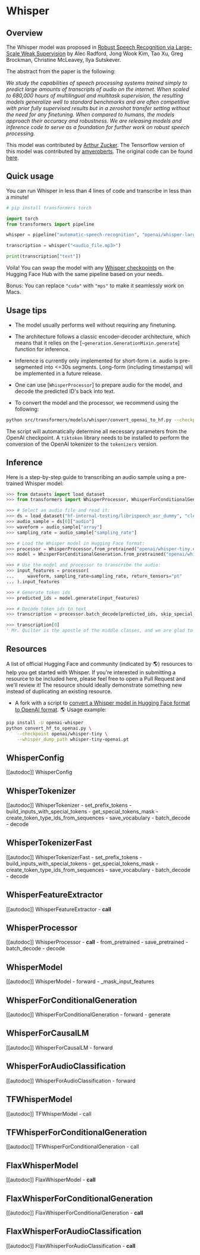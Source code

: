 <!--Copyright 2022 The HuggingFace Team. All rights reserved.

Licensed under the Apache License, Version 2.0 (the "License"); you may not use this file except in compliance with
the License. You may obtain a copy of the License at

http://www.apache.org/licenses/LICENSE-2.0

Unless required by applicable law or agreed to in writing, software distributed under the License is distributed on
an "AS IS" BASIS, WITHOUT WARRANTIES OR CONDITIONS OF ANY KIND, either express or implied. See the License for the
specific language governing permissions and limitations under the License.

⚠️ Note that this file is in Markdown but contain specific syntax for our doc-builder (similar to MDX) that may not be
rendered properly in your Markdown viewer.

-->

# Whisper

## Overview

The Whisper model was proposed in [Robust Speech Recognition via Large-Scale Weak Supervision](https://cdn.openai.com/papers/whisper.pdf) by Alec Radford, Jong Wook Kim, Tao Xu, Greg Brockman, Christine McLeavey, Ilya Sutskever.

The abstract from the paper is the following:

*We study the capabilities of speech processing systems trained simply to predict large amounts of transcripts of audio on the internet. When scaled to 680,000 hours of multilingual and multitask supervision, the resulting models generalize well to standard benchmarks and are often competitive with prior fully supervised results but in a zeroshot transfer setting without the need for any finetuning. When compared to humans, the models approach their accuracy and robustness. We are releasing models and inference code to serve as a foundation for further work on robust speech processing.*

This model was contributed by [Arthur Zucker](https://huggingface.co/ArthurZ). The Tensorflow version of this model was contributed by [amyeroberts](https://huggingface.co/amyeroberts).
The original code can be found [here](https://github.com/openai/whisper).

## Quick usage

You can run Whisper in less than 4 lines of code and transcribe in less than a minute!

```python
# pip install transformers torch

import torch
from transformers import pipeline

whisper = pipeline("automatic-speech-recognition", "openai/whisper-large-v3", torch_dtype=torch.float16, device="cuda:0")

transcription = whisper("<audio_file.mp3>")

print(transcription["text"])
```

Voila! You can swap the model with any [Whisper checkpoints](https://huggingface.co/models?other=whisper&sort=downloads) on the Hugging Face Hub with the same pipeline based on your needs.

Bonus: You can replace `"cuda"` with `"mps"` to make it seamlessly work on Macs.

## Usage tips

- The model usually performs well without requiring any finetuning.
- The architecture follows a classic encoder-decoder architecture, which means that it relies on the [`~generation.GenerationMixin.generate`] function for inference.
- Inference is currently only implemented for short-form i.e. audio is pre-segmented into <=30s segments. Long-form (including timestamps) will be implemented in a future release.
- One can use [`WhisperProcessor`] to prepare audio for the model, and decode the predicted ID's back into text.

- To convert the model and the processor, we recommend using the following:

```bash
python src/transformers/models/whisper/convert_openai_to_hf.py --checkpoint_path "" --pytorch_dump_folder_path "Arthur/whisper-3" --convert_preprocessor True
```
The script will automatically determine all necessary parameters from the OpenAI checkpoint. A `tiktoken` library needs to be installed
to perform the conversion of the OpenAI tokenizer to the `tokenizers` version.

## Inference

Here is a step-by-step guide to transcribing an audio sample using a pre-trained Whisper model:

```python
>>> from datasets import load_dataset
>>> from transformers import WhisperProcessor, WhisperForConditionalGeneration

>>> # Select an audio file and read it:
>>> ds = load_dataset("hf-internal-testing/librispeech_asr_dummy", "clean", split="validation")
>>> audio_sample = ds[0]["audio"]
>>> waveform = audio_sample["array"]
>>> sampling_rate = audio_sample["sampling_rate"]

>>> # Load the Whisper model in Hugging Face format:
>>> processor = WhisperProcessor.from_pretrained("openai/whisper-tiny.en")
>>> model = WhisperForConditionalGeneration.from_pretrained("openai/whisper-tiny.en")

>>> # Use the model and processor to transcribe the audio:
>>> input_features = processor(
...     waveform, sampling_rate=sampling_rate, return_tensors="pt"
... ).input_features

>>> # Generate token ids
>>> predicted_ids = model.generate(input_features)

>>> # Decode token ids to text
>>> transcription = processor.batch_decode(predicted_ids, skip_special_tokens=True)

>>> transcription[0]
' Mr. Quilter is the apostle of the middle classes, and we are glad to welcome his gospel.'
```

## Resources

A list of official Hugging Face and community (indicated by 🌎) resources to help you get started with Whisper. If you're interested in submitting a resource to be included here, please feel free to open a Pull Request and we'll review it! The resource should ideally demonstrate something new instead of duplicating an existing resource.

- A fork with a script to [convert a Whisper model in Hugging Face format to OpenAI format](https://github.com/zuazo-forks/transformers/blob/convert_hf_to_openai/src/transformers/models/whisper/convert_hf_to_openai.py). 🌎
Usage example:
```bash
pip install -U openai-whisper
python convert_hf_to_openai.py \
    --checkpoint openai/whisper-tiny \
    --whisper_dump_path whisper-tiny-openai.pt
```

## WhisperConfig

[[autodoc]] WhisperConfig

## WhisperTokenizer

[[autodoc]] WhisperTokenizer
    - set_prefix_tokens
    - build_inputs_with_special_tokens
    - get_special_tokens_mask
    - create_token_type_ids_from_sequences
    - save_vocabulary
    - batch_decode
    - decode

## WhisperTokenizerFast

[[autodoc]] WhisperTokenizerFast
    - set_prefix_tokens
    - build_inputs_with_special_tokens
    - get_special_tokens_mask
    - create_token_type_ids_from_sequences
    - save_vocabulary
    - batch_decode
    - decode

## WhisperFeatureExtractor

[[autodoc]] WhisperFeatureExtractor
    - __call__

## WhisperProcessor

[[autodoc]] WhisperProcessor
    - __call__
    - from_pretrained
    - save_pretrained
    - batch_decode
    - decode

<frameworkcontent>
<pt>

## WhisperModel

[[autodoc]] WhisperModel
    - forward
    - _mask_input_features

## WhisperForConditionalGeneration

[[autodoc]] WhisperForConditionalGeneration
    - forward
    - generate

## WhisperForCausalLM

[[autodoc]] WhisperForCausalLM
    - forward

## WhisperForAudioClassification

[[autodoc]] WhisperForAudioClassification
    - forward

</pt>
<tf>

## TFWhisperModel

[[autodoc]] TFWhisperModel
    - call

## TFWhisperForConditionalGeneration

[[autodoc]] TFWhisperForConditionalGeneration
    - call

</tf>
<jax>

## FlaxWhisperModel

[[autodoc]] FlaxWhisperModel
    - __call__

## FlaxWhisperForConditionalGeneration

[[autodoc]] FlaxWhisperForConditionalGeneration
    - __call__

## FlaxWhisperForAudioClassification

[[autodoc]] FlaxWhisperForAudioClassification
    - __call__

</jax>
</frameworkcontent>

